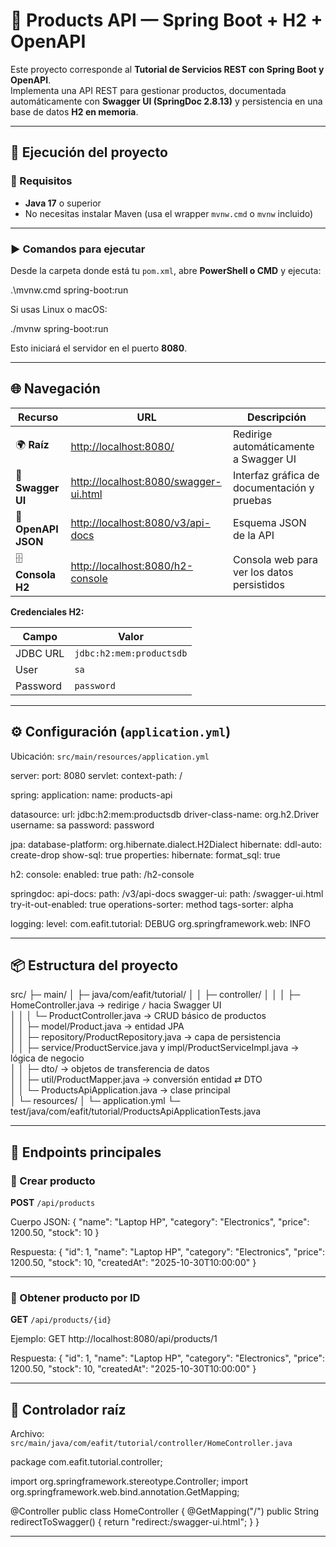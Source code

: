 # 🧱 Products API — Spring Boot + H2 + OpenAPI

Este proyecto corresponde al **Tutorial de Servicios REST con Spring Boot y OpenAPI**.  
Implementa una API REST para gestionar productos, documentada automáticamente con **Swagger UI (SpringDoc 2.8.13)** y persistencia en una base de datos **H2 en memoria**.

---

## 🚀 Ejecución del proyecto

### 🧩 Requisitos
- **Java 17** o superior  
- No necesitas instalar Maven (usa el wrapper `mvnw.cmd` o `mvnw` incluido)  

---

### ▶️ Comandos para ejecutar

Desde la carpeta donde está tu `pom.xml`, abre **PowerShell o CMD** y ejecuta:

.\mvnw.cmd spring-boot:run

Si usas Linux o macOS:

./mvnw spring-boot:run

Esto iniciará el servidor en el puerto **8080**.

---

## 🌐 Navegación

| Recurso | URL | Descripción |
|----------|-----|-------------|
| 🌍 **Raíz** | [http://localhost:8080/](http://localhost:8080/) | Redirige automáticamente a Swagger UI |
| 🧭 **Swagger UI** | [http://localhost:8080/swagger-ui.html](http://localhost:8080/swagger-ui.html) | Interfaz gráfica de documentación y pruebas |
| 📜 **OpenAPI JSON** | [http://localhost:8080/v3/api-docs](http://localhost:8080/v3/api-docs) | Esquema JSON de la API |
| 🗄️ **Consola H2** | [http://localhost:8080/h2-console](http://localhost:8080/h2-console) | Consola web para ver los datos persistidos |

**Credenciales H2:**

| Campo | Valor |
|--------|--------|
| JDBC URL | `jdbc:h2:mem:productsdb` |
| User | `sa` |
| Password | `password` |

---

## ⚙️ Configuración (`application.yml`)

Ubicación: `src/main/resources/application.yml`

server:
  port: 8080
  servlet:
    context-path: /

spring:
  application:
    name: products-api

  datasource:
    url: jdbc:h2:mem:productsdb
    driver-class-name: org.h2.Driver
    username: sa
    password: password

  jpa:
    database-platform: org.hibernate.dialect.H2Dialect
    hibernate:
      ddl-auto: create-drop
    show-sql: true
    properties:
      hibernate:
        format_sql: true

  h2:
    console:
      enabled: true
      path: /h2-console

springdoc:
  api-docs:
    path: /v3/api-docs
  swagger-ui:
    path: /swagger-ui.html
    try-it-out-enabled: true
    operations-sorter: method
    tags-sorter: alpha

logging:
  level:
    com.eafit.tutorial: DEBUG
    org.springframework.web: INFO

---

## 📦 Estructura del proyecto

src/
├─ main/
│  ├─ java/com/eafit/tutorial/
│  │  ├─ controller/
│  │  │  ├─ HomeController.java → redirige `/` hacia Swagger UI  
│  │  │  └─ ProductController.java → CRUD básico de productos  
│  │  ├─ model/Product.java → entidad JPA  
│  │  ├─ repository/ProductRepository.java → capa de persistencia  
│  │  ├─ service/ProductService.java y impl/ProductServiceImpl.java → lógica de negocio  
│  │  ├─ dto/ → objetos de transferencia de datos  
│  │  ├─ util/ProductMapper.java → conversión entidad ⇄ DTO  
│  │  └─ ProductsApiApplication.java → clase principal  
│  └─ resources/
│     └─ application.yml
└─ test/java/com/eafit/tutorial/ProductsApiApplicationTests.java

---

## 🧪 Endpoints principales

### 📘 Crear producto
**POST** `/api/products`

Cuerpo JSON:
{
  "name": "Laptop HP",
  "category": "Electronics",
  "price": 1200.50,
  "stock": 10
}

Respuesta:
{
  "id": 1,
  "name": "Laptop HP",
  "category": "Electronics",
  "price": 1200.50,
  "stock": 10,
  "createdAt": "2025-10-30T10:00:00"
}

---

### 📗 Obtener producto por ID
**GET** `/api/products/{id}`

Ejemplo:
GET http://localhost:8080/api/products/1

Respuesta:
{
  "id": 1,
  "name": "Laptop HP",
  "category": "Electronics",
  "price": 1200.50,
  "stock": 10,
  "createdAt": "2025-10-30T10:00:00"
}

---

## 🧭 Controlador raíz

Archivo: `src/main/java/com/eafit/tutorial/controller/HomeController.java`

package com.eafit.tutorial.controller;

import org.springframework.stereotype.Controller;
import org.springframework.web.bind.annotation.GetMapping;

@Controller
public class HomeController {
    @GetMapping("/")
    public String redirectToSwagger() {
        return "redirect:/swagger-ui.html";
    }
}

---



